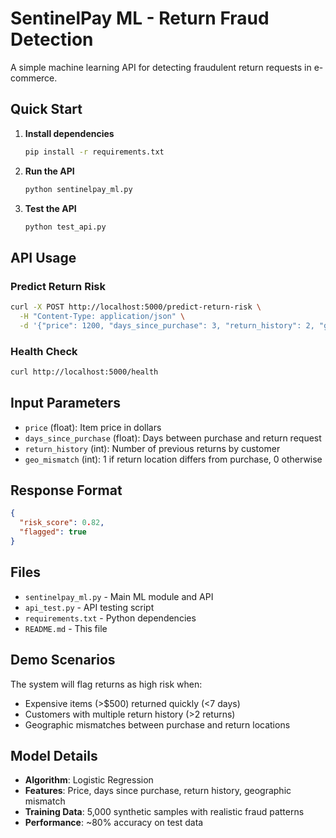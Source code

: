 # SentinelPay ML - Return Fraud Detection

A simple machine learning API for detecting fraudulent return requests in e-commerce.

## Quick Start

1. **Install dependencies**
   ```bash
   pip install -r requirements.txt
   ```

2. **Run the API**
   ```bash
   python sentinelpay_ml.py
   ```

3. **Test the API**
   ```bash
   python test_api.py
   ```

## API Usage

### Predict Return Risk
```bash
curl -X POST http://localhost:5000/predict-return-risk \
  -H "Content-Type: application/json" \
  -d '{"price": 1200, "days_since_purchase": 3, "return_history": 2, "geo_mismatch": 1}'
```

### Health Check
```bash
curl http://localhost:5000/health
```

## Input Parameters

- `price` (float): Item price in dollars
- `days_since_purchase` (float): Days between purchase and return request
- `return_history` (int): Number of previous returns by customer
- `geo_mismatch` (int): 1 if return location differs from purchase, 0 otherwise

## Response Format

```json
{
  "risk_score": 0.82,
  "flagged": true
}
```

## Files

- `sentinelpay_ml.py` - Main ML module and API
- `api_test.py` - API testing script
- `requirements.txt` - Python dependencies
- `README.md` - This file

## Demo Scenarios

The system will flag returns as high risk when:
- Expensive items (>$500) returned quickly (<7 days)
- Customers with multiple return history (>2 returns)
- Geographic mismatches between purchase and return locations

## Model Details

- **Algorithm**: Logistic Regression
- **Features**: Price, days since purchase, return history, geographic mismatch
- **Training Data**: 5,000 synthetic samples with realistic fraud patterns
- **Performance**: ~80% accuracy on test data